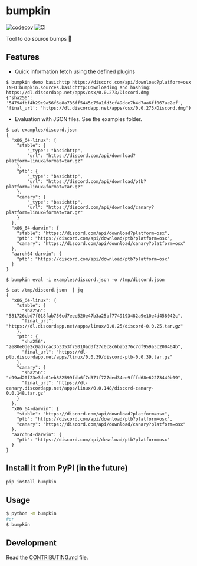# bumpkin

[![codecov](https://codecov.io/gh/lucasew/bumpkin/branch/main/graph/badge.svg?token=bumpkin_token_here)](https://codecov.io/gh/lucasew/bumpkin)
[![CI](https://github.com/lucasew/bumpkin/actions/workflows/main.yml/badge.svg)](https://github.com/lucasew/bumpkin/actions/workflows/main.yml)

Tool to do source bumps :jack_o_lantern:

## Features
- Quick information fetch using the defined plugins
```shell
$ bumpkin demo basichttp https://discord.com/api/download?platform=osx
INFO:bumpkin.sources.basichttp:Downloading and hashing: https://dl.discordapp.net/apps/osx/0.0.273/Discord.dmg
{'sha256': '54794fbf4b29c9a56f6e8a736ff5445c75a1fd3cf49dce7b4d7aa6ff067ae2ef', 'final_url': 'https://dl.discordapp.net/apps/osx/0.0.273/Discord.dmg'}
```

- Evaluation with JSON files. See the examples folder.

```shell
$ cat examples/discord.json 
{
  "x86_64-linux": {
    "stable": {
        "_type": "basichttp",
        "url": "https://discord.com/api/download?platform=linux&format=tar.gz"
    },
    "ptb": {
        "_type": "basichttp",
        "url": "https://discord.com/api/download/ptb?platform=linux&format=tar.gz"
    },
    "canary": {
        "_type": "basichttp",
        "url": "https://discord.com/api/download/canary?platform=linux&format=tar.gz"
    }
  },
  "x86_64-darwin": {
    "stable": "https://discord.com/api/download?platform=osx",
    "ptb": "https://discord.com/api/download/ptb?platform=osx",
    "canary": "https://discord.com/api/download/canary?platform=osx"
  },
  "aarch64-darwin": {
    "ptb": "https://discord.com/api/download/ptb?platform=osx"
  }
}

$ bumpkin eval -i examples/discord.json -o /tmp/discord.json 

$ cat /tmp/discord.json  | jq
{
  "x86_64-linux": {
    "stable": {
      "sha256": "581726cbd7f018fab756cd7eee520e47b3a25bf7749193482a9e10e4d458042c",
      "final_url": "https://dl.discordapp.net/apps/linux/0.0.25/discord-0.0.25.tar.gz"
    },
    "ptb": {
      "sha256": "2e80e0de2c0ad7cac3b3353f75010ad3f27c0c8c6bab276c7df959a3c200464b",
      "final_url": "https://dl-ptb.discordapp.net/apps/linux/0.0.39/discord-ptb-0.0.39.tar.gz"
    },
    "canary": {
      "sha256": "d99ad20f23e3dc01eb882599fdb6f7d371f727ded34ee9fffd68e62273449b09",
      "final_url": "https://dl-canary.discordapp.net/apps/linux/0.0.148/discord-canary-0.0.148.tar.gz"
    }
  },
  "x86_64-darwin": {
    "stable": "https://discord.com/api/download?platform=osx",
    "ptb": "https://discord.com/api/download/ptb?platform=osx",
    "canary": "https://discord.com/api/download/canary?platform=osx"
  },
  "aarch64-darwin": {
    "ptb": "https://discord.com/api/download/ptb?platform=osx"
  }
}

```

## Install it from PyPI (in the future)

```bash
pip install bumpkin
```

## Usage

```bash
$ python -m bumpkin
#or
$ bumpkin
```

## Development

Read the [CONTRIBUTING.md](CONTRIBUTING.md) file.

